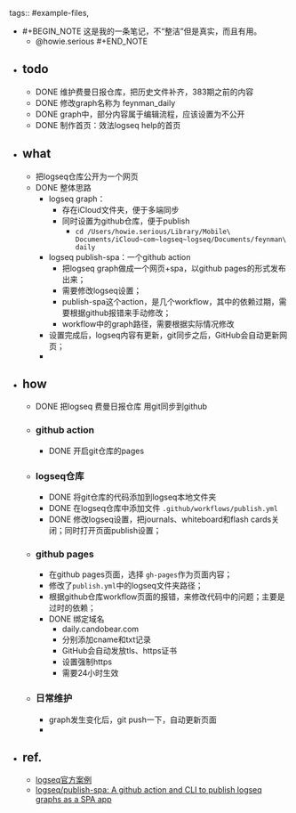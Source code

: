 tags:: #example-files, 


- #+BEGIN_NOTE
  这是我的一条笔记，不“整洁”但是真实，而且有用。
  - @howie.serious 
  #+END_NOTE
- ## todo
	- DONE 维护费曼日报仓库，把历史文件补齐，383期之前的内容
	- DONE 修改graph名称为 feynman_daily
	- DONE graph中，部分内容属于编辑流程，应该设置为不公开
	- DONE 制作首页：效法logseq help的首页
- ## what
	- 把logseq仓库公开为一个网页
	- DONE 整体思路
		- logseq graph：
			- 存在iCloud文件夹，便于多端同步
			- 同时设置为github仓库，便于publish
				- `cd /Users/howie.serious/Library/Mobile\ Documents/iCloud~com~logseq~logseq/Documents/feynman\ daily`
		- logseq publish-spa：一个github action
			- 把logseq graph做成一个网页+spa，以github pages的形式发布出来；
			- 需要修改logseq设置；
			- publish-spa这个action，是几个workflow，其中的依赖过期，需要根据github报错来手动修改；
			- workflow中的graph路径，需要根据实际情况修改
		- 设置完成后，logseq内容有更新，git同步之后，GitHub会自动更新网页；
		-
- ## how
	- DONE 把logseq 费曼日报仓库 用git同步到github
	- ### github action
		- DONE 开启git仓库的pages
	- ### logseq仓库
		- DONE 将git仓库的代码添加到logseq本地文件夹
		- DONE 在logseq仓库中添加文件 `.github/workflows/publish.yml`
		- DONE 修改logseq设置，把journals、whiteboard和flash cards关闭；同时打开页面publish设置；
	- ### github pages
		- 在github pages页面，选择 `gh-pages`作为页面内容；
		- 修改了`publish.yml`中的logseq文件夹路径；
		- 根据github仓库workflow页面的报错，来修改代码中的问题；主要是过时的依赖；
		- DONE 绑定域名
			- daily.candobear.com
			- 分别添加cname和txt记录
			- GitHub会自动发放tls、https证书
			- 设置强制https
			- 需要24小时生效
	- ### 日常维护
		- graph发生变化后，git push一下，自动更新页面
		-
- ## ref.
	- [logseq官方案例](https://docs.logseq.com/#/page/contents)
	- [logseq/publish-spa: A github action and CLI to publish logseq graphs as a SPA app](https://github.com/logseq/publish-spa)